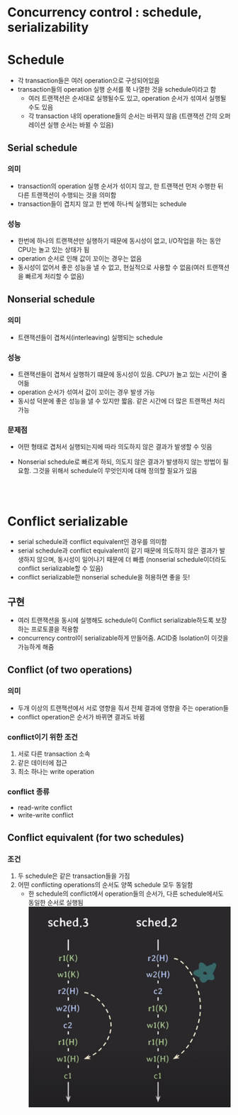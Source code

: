 # Concurrency control : schedule, serializability

# Schedule
- 각 transaction들은 여러 operation으로 구성되어있음
- transaction들의 operation 실행 순서를 쭉 나열한 것을 schedule이라고 함
	- 여러 트랜잭션은 순서대로 실행될수도 있고, operation 순서가 섞여서 실행될 수도 있음
	- 각 transaction 내의 operatione들의 순서는 바뀌지 않음 (트랜잭션 간의 오퍼레이션 실행 순서는 바뀔 수 있음)

## Serial schedule
### 의미
- transaction의 operation 실행 순서가 섞이지 않고, 한 트랜잭션 먼저 수행한 뒤 다른 트랜잭션이 수행되는 것을 의미함
- transaction들이 겹치지 않고 한 번에 하나씩 실행되는 schedule
### 성능
- 한번에 하나의 트랜잭션만 실행하기 때문에 동시성이 없고, I/O작업을 하는 동안 CPU는 놀고 있는 상태가 됨
- operation 순서로 인해 값이 꼬이는 경우는 없음
- 동시성이 없어서 좋은 성능을 낼 수 없고, 현실적으로 사용할 수 없음(여러 트랜잭션을 빠르게 처리할 수 없음)

## Nonserial schedule
### 의미
- 트랜잭션들이 겹쳐서(interleaving) 실행되는 schedule
### 성능
- 트랜잭션들이 겹쳐서 실행하기 떄문에 동시성이 있음. CPU가 놀고 있는 시간이 줄어듦
- operation 순서가 섞여서 값이 꼬이는 경우 발생 가능
- 동시성 덕분에 좋은 성능을 낼 수 있지만 짧음. 같은 시간에 더 많은 트랜잭션 처리 가능
### 문제점
- 어떤 형태로 겹처서 실행되는지에 따라 의도하지 않은 결과가 발생할 수 잇음

- Nonserial schedule로 빠르게 하되, 의도지 않은 결과가 발생하지 않는 방법이 필요함. 그것을 위해서 schedule이 무엇인지에 대해 정의할 필요가 있음

<br><br>

# Conflict serializable
- serial schedule과 conflict equivalent인 경우를 의미함
- serial schedule과 conflict equivalent이 같기 때문에 의도하지 않은 결과가 발생하지 않으며, 동시성이 일어나기 때문에 더 빠름 (nonserial schedule이더라도 conflict serializable할 수 있음)
- conflict serializable한 nonserial schedule을 허용하면 좋을 듯!
## 구현
- 여러 트랜잭션을 동시에 실행해도 schedule이 Conflict serializable하도록 보장하는 프로토콜을 적용함
- concurrency control이 serializable하게 만들어줌. ACID중 Isolation이 이것을 가능하게 해줌

## Conflict (of two operations)
### 의미
- 두개 이상의 트랜잭션에서 서로 영향을 줘서 전체 결과에 영향을 주는 operation들
- conflict operation은 순서가 바뀌면 결과도 바뀜

### conflict이기 위한 조건
1. 서로 다른 transaction 소속
2. 같은 데이터에 접근
3. 최소 하나는 write operation

### conflict 종류
- read-write conflict
- write-write conflict

## Conflict equivalent (for two schedules)
### 조건
1. 두 schedule은 같은 transaction들을 가짐
2. 어떤 conflicting operations의 순서도 양쪽 schedule 모두 동일함
	- 한 schedule의 conflict에서 operation들의 순서가, 다른 schedule에서도 동일한 순서로 실행됨
![15_conflict_equivalent](./images/15_conflict_equivalent.png)